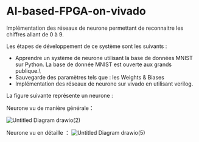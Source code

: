 # AI-based-FPGA-on-vivado

Implémentation des réseaux de neurone permettant de reconnaitre les chiffres allant de 0 à 9.

Les étapes de développement de ce système sont les suivants :

-	Apprendre un système de neurone utilisant la base de données MNIST sur Python.
La base de donnée MNIST est ouverte aux grands publique.\
-	Sauvegarde des paramètres tels que : les Weights & Biases
-	Implémentation des réseaux de neurone sur vivado en utilisant verilog.

La figure suivante représente un neurone : 

Neurone vu de manière générale：

![Untitled Diagram drawio(2)](https://user-images.githubusercontent.com/22806623/191124260-796cc4e6-5215-4d31-8854-17c491b29e44.png)

Neurone vu en détaille ：
![Untitled Diagram drawio(5)](https://user-images.githubusercontent.com/22806623/191124444-0c85a9b4-1000-4b92-b541-ab68d740a67e.png)
